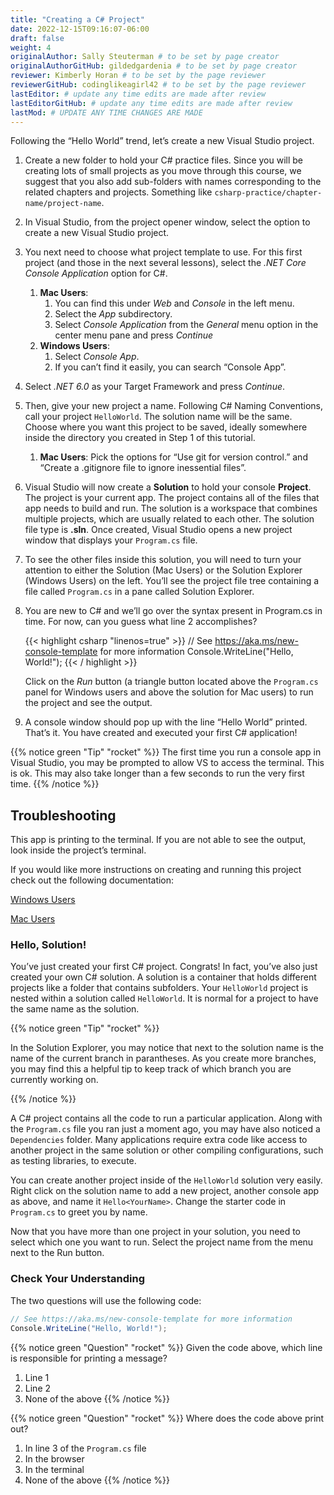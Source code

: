 ```yaml
---
title: "Creating a C# Project"
date: 2022-12-15T09:16:07-06:00
draft: false
weight: 4
originalAuthor: Sally Steuterman # to be set by page creator
originalAuthorGitHub: gildedgardenia # to be set by page creator
reviewer: Kimberly Horan # to be set by the page reviewer
reviewerGitHub: codinglikeagirl42 # to be set by the page reviewer
lastEditor: # update any time edits are made after review
lastEditorGitHub: # update any time edits are made after review
lastMod: # UPDATE ANY TIME CHANGES ARE MADE
---
```


Following the “Hello World” trend, let’s create a new Visual Studio project.

1. Create a new folder to hold your C# practice files. Since you will be creating lots of small projects as you move through this course, we suggest that you also add sub-folders with names corresponding to the related chapters and projects. Something like `csharp-practice/chapter-name/project-name`.
1. In Visual Studio, from the project opener window, select the option to create a new Visual Studio project.
1. You next need to choose what project template to use. For this first project (and those in the next several lessons), select the *.NET Core Console Application* option for C#.
   1. **Mac Users**:
      1. You can find this under *Web* and *Console* in the left menu.
      1. Select the *App* subdirectory.
      1. Select *Console Application* from the *General* menu option in the center menu pane and press *Continue*
   1. **Windows Users**:
      1. Select *Console App*.
      1. If you can’t find it easily, you can search “Console App”.
1. Select *.NET 6.0* as your Target Framework and press *Continue*.
1. Then, give your new project a name. Following C# Naming Conventions, call your project `HelloWorld`. The solution name will be the same. Choose where you want this project to be saved, ideally somewhere inside the directory you created in Step 1 of this tutorial.
   1. **Mac Users**: Pick the options for “Use git for version control.” and “Create a .gitignore file to ignore inessential files”.
1. Visual Studio will now create a **Solution** to hold your console **Project**. The project is your current app. The project contains all of the files that app needs to build and run. The solution is a workspace that combines multiple projects, which are usually related to each other. The solution file type is **.sln**. Once created, Visual Studio opens a new project window that displays your `Program.cs` file.
1. To see the other files inside this solution, you will need to turn your attention to either the Solution (Mac Users) or the Solution Explorer (Windows Users) on the left. You’ll see the project file tree containing a file called `Program.cs` in a pane called Solution Explorer.
1. You are new to C# and we’ll go over the syntax present in Program.cs in time. For now, can you guess what line 2 accomplishes?

   {{< highlight csharp "linenos=true" >}}
      // See https://aka.ms/new-console-template for more information
      Console.WriteLine("Hello, World!");
   {{< / highlight >}}
  
   Click on the *Run* button (a triangle button located above the `Program.cs` panel for Windows users and above the solution for Mac users) to run the project and see the output.

1. A console window should pop up with the line “Hello World” printed. That’s it. You have created and executed your first C# application!

{{% notice green "Tip" "rocket" %}}
The first time you run a console app in Visual Studio, you may be prompted to allow VS to access the terminal. This is ok.
This may also take longer than a few seconds to run the very first time.
{{% /notice %}}

## Troubleshooting

This app is printing to the terminal. If you are not able to see the output, look inside the project’s terminal.

If you would like more instructions on creating and running this project check out the following documentation:

[Windows Users](https://learn.microsoft.com/en-us/visualstudio/get-started/csharp/visual-studio-ide?view=vs-2022)

[Mac Users](https://learn.microsoft.com/en-us/visualstudio/mac/ide-tour?view=vsmac-2022)

### Hello, Solution!

You’ve just created your first C# project. Congrats! In fact, you’ve also just created your own C# solution. A solution is a container that holds different projects like a folder that contains subfolders. Your `HelloWorld` project is nested within a solution called `HelloWorld`. It is normal for a project to have the same name as the solution.

{{% notice green "Tip" "rocket" %}}

   In the Solution Explorer, you may notice that next to the solution name is the name of the current branch in parantheses. As you create more branches, you may find this a helpful tip to keep track of which branch you are currently working on.

{{% /notice %}} 

A C# project contains all the code to run a particular application. Along with the `Program.cs` file you ran just a moment ago, you may have also noticed a `Dependencies` folder. Many applications require extra code like access to another project in the same solution or other compiling configurations, such as testing libraries, to execute.

You can create another project inside of the `HelloWorld` solution very easily. Right click on the solution name to add a new project, another console app as above, and name it `Hello<YourName>`. Change the starter code in `Program.cs` to greet you by name.

Now that you have more than one project in your solution, you need to select which one you want to run. Select the project name from the menu next to the Run button.

### Check Your Understanding

The two questions will use the following code:

```csharp {linenos = true}
// See https://aka.ms/new-console-template for more information
Console.WriteLine("Hello, World!");
```

{{% notice green "Question" "rocket" %}}
   Given the code above, which line is responsible for printing a message?
   1. Line 1
   1. Line 2
   1. None of the above
{{% /notice %}}

{{% notice green "Question" "rocket" %}}
   Where does the code above print out?
   1. In line 3 of the `Program.cs` file
   1. In the browser
   1. In the terminal
   1. None of the above
{{% /notice %}}